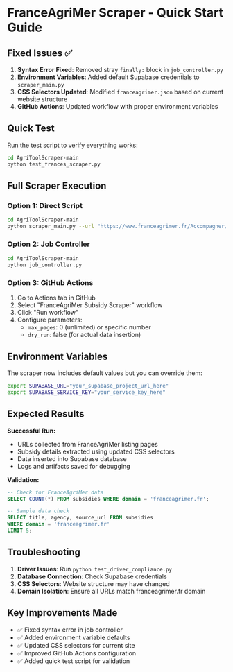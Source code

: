 # FranceAgriMer Scraper - Quick Start Guide

## Fixed Issues ✅

1. **Syntax Error Fixed**: Removed stray `finally:` block in `job_controller.py`
2. **Environment Variables**: Added default Supabase credentials to `scraper_main.py`
3. **CSS Selectors Updated**: Modified `franceagrimer.json` based on current website structure
4. **GitHub Actions**: Updated workflow with proper environment variables

## Quick Test

Run the test script to verify everything works:

```bash
cd AgriToolScraper-main
python test_frances_scraper.py
```

## Full Scraper Execution

### Option 1: Direct Script
```bash
cd AgriToolScraper-main
python scraper_main.py --url "https://www.franceagrimer.fr/Accompagner/Dispositifs-par-filiere/Aides-nationales" --max-pages 2
```

### Option 2: Job Controller
```bash
cd AgriToolScraper-main
python job_controller.py
```

### Option 3: GitHub Actions
1. Go to Actions tab in GitHub
2. Select "FranceAgriMer Subsidy Scraper" workflow  
3. Click "Run workflow"
4. Configure parameters:
   - `max_pages`: 0 (unlimited) or specific number
   - `dry_run`: false (for actual data insertion)

## Environment Variables

The scraper now includes default values but you can override them:

```bash
export SUPABASE_URL="your_supabase_project_url_here"
export SUPABASE_SERVICE_KEY="your_service_key_here"
```

## Expected Results

**Successful Run:**
- URLs collected from FranceAgriMer listing pages
- Subsidy details extracted using updated CSS selectors
- Data inserted into Supabase database
- Logs and artifacts saved for debugging

**Validation:**
```sql
-- Check for FranceAgriMer data
SELECT COUNT(*) FROM subsidies WHERE domain = 'franceagrimer.fr';

-- Sample data check
SELECT title, agency, source_url FROM subsidies 
WHERE domain = 'franceagrimer.fr' 
LIMIT 5;
```

## Troubleshooting

1. **Driver Issues**: Run `python test_driver_compliance.py`
2. **Database Connection**: Check Supabase credentials
3. **CSS Selectors**: Website structure may have changed
4. **Domain Isolation**: Ensure all URLs match franceagrimer.fr domain

## Key Improvements Made

- ✅ Fixed syntax error in job controller
- ✅ Added environment variable defaults
- ✅ Updated CSS selectors for current site
- ✅ Improved GitHub Actions configuration
- ✅ Added quick test script for validation